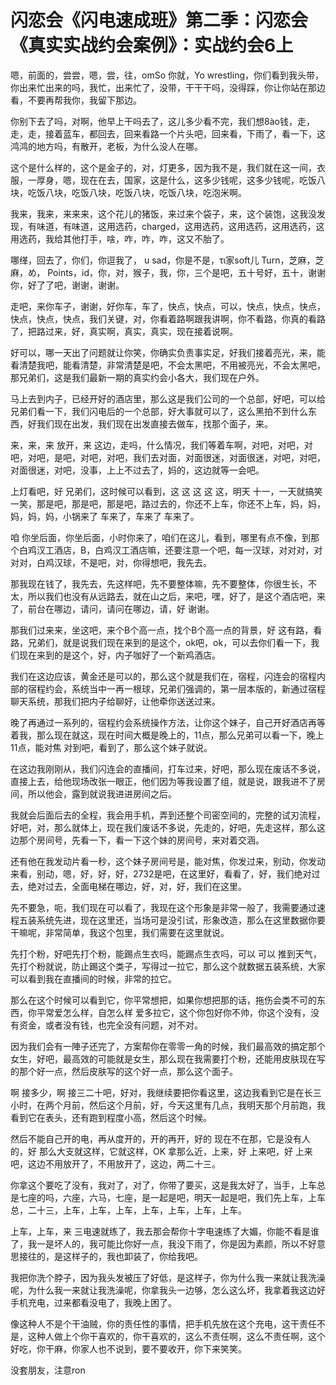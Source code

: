 # 闪恋会《闪电速成班》第二季：闪恋会《真实实战约会案例》：实战约会6上

嗯，前面的，尝尝，嗯，尝，往，omSo 你就，Yo wrestling，你们看到我头带，你出来忙出来的吗，我忙，出来忙了，没带，干干干吗，没得踩，你让你站在那边看，不要再帮我你，我留下那边。

你别下去了吗，对啊，他早上干吗去了，这儿多少看不完，我们想8ào钱，走，走，走，接着蓝车，都回去，回来看路一个片头吧，回来看，下雨了，看一下，这鸿鸿的地方吗，有散开，老板，为什么没人在哪。

这个是什么样的，这个是金子的，对，灯更多，因为我不是，我们就在这一间，衣服，一厚身，嗯，现在在去，国家，这是什么，这多少钱呢，这多少钱呢，吃饭八块，吃饭八块，吃饭八块，吃饭八块，吃饭八块，吃泡米啊。

我来，我来，来来来，这个花儿的猪饭，来过来个袋子，来，这个装饱，这我没发现，有味道，有味道，这用选药，charged，这用选药，这用选药，这用选药，这用选药，我给其他打手，啥，咋，咋，咋，这又不胎了。

哪缂，回去了，你们，你逗我了， u sad，你是不是，τι家soft儿 Turn，芝麻，芝麻，め， Points，id，你，对，猴子，我，你，三个是吧，五十号好，五十，谢谢你，好了了吧，谢谢，谢谢。

走吧，来你车子，谢谢，好你车，车了，快点，快点，可以，快点，快点，快点，快点，快点，快点，我们关键，对，你看着路啊跟我讲啊，你不看路，你真的看路了，把路过来，好，真实啊，真实，真实，现在接着说啊。

好可以，哪一天出了问题就让你笑，你确实负责事实足，好我们接着亮光，来，能看清楚我吧，能看清楚，非常清楚是吧，不会太黑吧，不用被亮光，不会太黑吧，那兄弟们，这是我们最新一期的真实约会小各大，我们现在户外。

马上去到内子，已经开好的酒店里，那么这是我们公司的一个总部，好吧，可以给兄弟们看一下，我们闪电后的一个总部，好大事就可以了，这么黑拍不到什么东西，好我们现在出发，我们现在出发直接去做车，找那个面子，来。

来，来，来 放开，来 这边，走吗，什么情况，我们等着车啊，对吧，对吧，对吧，对吧，是吧，对吧，对吧，我们去对面，对面很迷，对面很迷，对吧，对吧，对面很迷，对吧，没事，上上不过去了，妈的，这边就等一会吧。

上灯看吧，好 兄弟们，这时候可以看到，这 这 这 这 这，明天 十一，一天就搞笑一笑，那是吧，那是吧，那是吧，路过去的，你还不上车，你还不上车，妈，妈，妈，妈，妈，小锅来了 车来了，车来了 车来了。

咱 你坐后面，你坐后面，小时你来了，咱们在这儿，看到，哪里有点不像，到那个白鸡汉工酒店，B，白鸡汉工酒店嘛，还要注意一个吧，每一汉球，对对对，对对对，白鸡汉球，不是吧，对，你得想吧，我先去。

那我现在钱了，我先去，先这样吧，先不要整体嘛，先不要整体，你很生长，不太，所以我们也没有从远路去，就在山之后，来吧，嘿，好了，是这个酒店吧，来了，前台在哪边，请问，请问在哪边，请，好 谢谢。

那我们过来来，坐这吧，来个B个高一点，找个B个高一点的背景，好 这有路，看路，兄弟们，就是说我们现在来到的是这个，ok吧，ok，可以去你们看一下，我们现在来到的是这个，好，内子咖好了一个新鸡酒店。

我们在这边应该，黄金还是可以的，那么这个就是我们在，宿程，闪连会的宿程内部的宿程约会，系统当中一再一根球，兄弟们强调的，第一层本版的，新通过宿程聊天系统，那我们把内子给聊好，让他牵你送送过来。

晚了再通过一系列的，宿程约会系统操作方法，让你这个妹子，自己开好酒店再等着我，那么现在就这，现在时间大概是晚上的，11点，那么兄弟可以看一下，晚上11点，能对焦 对到吧，看到了，那么这个妹子就说。

在这边我刚刚从，我们闪连会的直播间，打车过来，好吧，那么现在废话不多说，直接上去，给他现场改张一眼正，他们因为等我设置了组，就是说，跟我进不了房间，所以他会，露到就说我进进房间之后。

我就会后面后去的全程，我会用手机，弄到还整个司密空间的，完整的试刃流程，好吧，对，那么就体上，现在我们废话不多说，先走的，好吧，先走这样，那么这边那个房间号，先看一下，看一下这个妹的房间号，来对着交涵。

还有他在我发动片看一秒，这个妹子房间号是，能对焦，你发过来，别动，你发动来看，别动，嗯，好，好，好，2732是吧，在这里好，看看了，好，我们绝对过去，绝对过去，全面电梯在哪边，好，对，好，我们在这里。

先不要急，呃，我们现在可以看了，我现在这个形象是非常一般了，我需要通过速程五装系统先进，现在这里还，当场可是没引试，形象改造，那么在这里数据你要干嘛呢，非常简单，我这个包里，我们需要在这里就说。

先打个粉，好吧先打个粉，能踢点生衣吗，能踢点生衣吗，可以 可以 推到天气，先打个粉就说，防止踢这个类子，写得过一拉它，那么这个就数据五装系统，大家可以看到我在直播间的时候，非常的拉它。

那么在这个时候可以看到它，你平常想把，如果你想把那的话，拖伤会类不可的东西，你平常爱怎么样，自怎么样 爱多拉它，这个你包好你不帅，你这个没有，没有资金，或者没有钱，也完全没有问题，对不对。

因为我们会有一陣子还完了，方案帮你在零零一角的时候，我们最高效的搞定那个女生，好吧，最高效的可能就是女生，那么现在我需要打个粉，还能用皮肤现在写的那个好一点，然后皮肤写的这个好一点，那么这个面子。

啊 接多少，啊 接三二十吧，好对，我继续要把你看这里，这边我看到它是在长三小时，在两个月前，然后这个月前，好，今天这里有几点，我明天那个月前跑，我看到它在表头，还有跑到程度小高，然后这个时候。

然后不能自己开的电，再从度开的，开的再开，好的 现在不在那，它是没有人的，好 那么大支就这样，它就这样，OK 拿那么近，上来，好 上来吧，好 上来吧，这边不用放开了，不用放开了，这边，两二十三。

你拿这个要吃了没有，我对了，对了，你带了要买，这是我太好了，当手，上车总是七座的吗，六座，六马，七座，是一起是吧，明天一起是吧，我们先上车，上车总，二十三，上车，上车，上车，上车，上车，上车，上车。

上车，上车，来 三电速就练了，我去那会帮你十字电速练了大媚，你能不看是谁了，我一是坏人的，我可能比你好一点，我没下雨了，你是因为素颜，所以不好意思接往的，是这样子的，我也卸装了，你给我吧。

我把你洗个脖子，因为我头发被压了好低，是这样子，你为什么我一来就让我洗澡呢，为什么我一来就让我洗澡呢，你拿我头一边够，怎么这么坏，我拿着我这边好手机充电，过来都看没电了，我晚上困了。

像这种人不是个干油贼，你的责任性的事情，把手机先放在这个充电，这干责任不是，这种人做上个你干喜欢的，你干喜欢的，这么不责任啊，这么不责任啊，这个好吃，你干麻，你家人也不说到，要不要收开，你下来笑笑。

没套朋友，注意ron